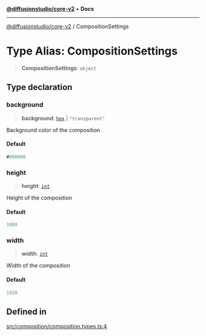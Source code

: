 [**@diffusionstudio/core-v2**](../README.md) • **Docs**

***

[@diffusionstudio/core-v2](../globals.md) / CompositionSettings

# Type Alias: CompositionSettings

> **CompositionSettings**: `object`

## Type declaration

### background

> **background**: [`hex`](hex.md) \| `"transparent"`

Background color of the composition

#### Default

```ts
#000000
```

### height

> **height**: [`int`](int.md)

Height of the composition

#### Default

```ts
1080
```

### width

> **width**: [`int`](int.md)

Width of the composition

#### Default

```ts
1920
```

## Defined in

[src/composition/composition.types.ts:4](https://github.com/diffusionstudio/core-v2/blob/ce69ef92917fd6c7f2f6e872cf6c87954dee9b56/src/composition/composition.types.ts#L4)
